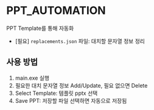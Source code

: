 # PPT_AUTOMATION

PPT Template를 통해 자동화

- [필요] `replacements.json` 파일: 대치할 문자열 정보 정리

## 사용 방법

1. main.exe 실행
2. 필요한 대치 문자열 정보 Add/Update, 필요 없으면 Delete
3. Select Template: 템플릿 pptx 선택
4. Save PPT: 저장할 파일 선택하면 자동으로 저장됨
